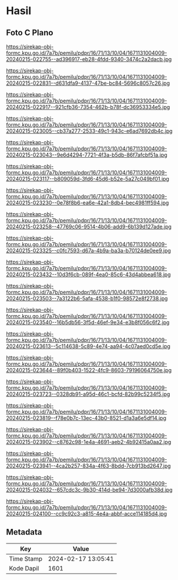 # Hasil

## Foto C Plano

https://sirekap-obj-formc.kpu.go.id/7a7b/pemilu/pdpr/16/71/13/10/04/1671131004009-20240215-022755--ad396917-eb28-4fdd-9340-3474c2a2dacb.jpg

https://sirekap-obj-formc.kpu.go.id/7a7b/pemilu/pdpr/16/71/13/10/04/1671131004009-20240215-022831--d631dfa9-4137-47be-bc84-5696c8057c26.jpg

https://sirekap-obj-formc.kpu.go.id/7a7b/pemilu/pdpr/16/71/13/10/04/1671131004009-20240215-022917--921cfb36-7354-462b-b78f-dc36953334e5.jpg

https://sirekap-obj-formc.kpu.go.id/7a7b/pemilu/pdpr/16/71/13/10/04/1671131004009-20240215-023005--cb37a277-2533-49c1-943c-e6ad7692db4c.jpg

https://sirekap-obj-formc.kpu.go.id/7a7b/pemilu/pdpr/16/71/13/10/04/1671131004009-20240215-023043--9e6d4294-7721-4f3a-b5db-86f7afcbf51a.jpg

https://sirekap-obj-formc.kpu.go.id/7a7b/pemilu/pdpr/16/71/13/10/04/1671131004009-20240215-023117--b809059d-3fd6-45d6-b52e-5a27c049bf01.jpg

https://sirekap-obj-formc.kpu.go.id/7a7b/pemilu/pdpr/16/71/13/10/04/1671131004009-20240215-023230--0e78f8b6-ea6e-42a1-8db4-bec4981ff594.jpg

https://sirekap-obj-formc.kpu.go.id/7a7b/pemilu/pdpr/16/71/13/10/04/1671131004009-20240215-023258--47769c06-9514-4b06-add9-6b139d127ade.jpg

https://sirekap-obj-formc.kpu.go.id/7a7b/pemilu/pdpr/16/71/13/10/04/1671131004009-20240215-023325--c0fc7593-d67a-4b9a-ba3a-b70124de0ee9.jpg

https://sirekap-obj-formc.kpu.go.id/7a7b/pemilu/pdpr/16/71/13/10/04/1671131004009-20240215-023432--10d3f6cb-089f-4ea0-85c6-43d4abbea618.jpg

https://sirekap-obj-formc.kpu.go.id/7a7b/pemilu/pdpr/16/71/13/10/04/1671131004009-20240215-023503--7a3122b6-5afa-4538-b1f0-98572e8f2738.jpg

https://sirekap-obj-formc.kpu.go.id/7a7b/pemilu/pdpr/16/71/13/10/04/1671131004009-20240215-023540--16b5db56-3f5d-46ef-9e34-e3b8f056c6f2.jpg

https://sirekap-obj-formc.kpu.go.id/7a7b/pemilu/pdpr/16/71/13/10/04/1671131004009-20240215-023613--5c114638-5c89-4e74-aa94-4c07aed0cd5e.jpg

https://sirekap-obj-formc.kpu.go.id/7a7b/pemilu/pdpr/16/71/13/10/04/1671131004009-20240215-023644--89f0b403-1522-4fc9-8603-79196064750e.jpg

https://sirekap-obj-formc.kpu.go.id/7a7b/pemilu/pdpr/16/71/13/10/04/1671131004009-20240215-023723--0328db91-a95d-46c1-bcfd-82b99c5234f5.jpg

https://sirekap-obj-formc.kpu.go.id/7a7b/pemilu/pdpr/16/71/13/10/04/1671131004009-20240215-023819--f78e0b7c-13ec-43b0-8521-d1a3a6e5df14.jpg

https://sirekap-obj-formc.kpu.go.id/7a7b/pemilu/pdpr/16/71/13/10/04/1671131004009-20240215-023902--c8762c98-1e4a-4691-aeb2-4b92415a0aa2.jpg

https://sirekap-obj-formc.kpu.go.id/7a7b/pemilu/pdpr/16/71/13/10/04/1671131004009-20240215-023941--4ca2b257-834a-4f63-8bdd-7cb913bd2647.jpg

https://sirekap-obj-formc.kpu.go.id/7a7b/pemilu/pdpr/16/71/13/10/04/1671131004009-20240215-024032--657cdc3c-9b30-414d-be94-7d3000afb38d.jpg

https://sirekap-obj-formc.kpu.go.id/7a7b/pemilu/pdpr/16/71/13/10/04/1671131004009-20240215-024100--cc9c92c3-a815-4e4a-abbf-acce114185d4.jpg


## Metadata

| Key        | Value               |
| ---------- | ------------------- |
| Time Stamp | 2024-02-17 13:05:41 |
| Kode Dapil | 1601                |



